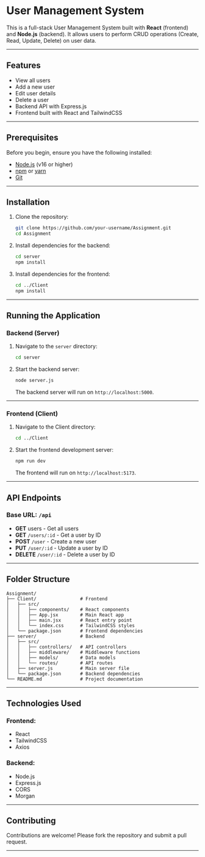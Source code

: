 # User Management System

This is a full-stack User Management System built with **React** (frontend) and **Node.js** (backend). It allows users to perform CRUD operations (Create, Read, Update, Delete) on user data.

---

## Features

- View all users
- Add a new user
- Edit user details
- Delete a user
- Backend API with Express.js
- Frontend built with React and TailwindCSS

---

## Prerequisites

Before you begin, ensure you have the following installed:

- [Node.js](https://nodejs.org/) (v16 or higher)
- [npm](https://www.npmjs.com/) or [yarn](https://yarnpkg.com/)
- [Git](https://git-scm.com/)

---

## Installation

1. Clone the repository:

   ```bash
   git clone https://github.com/your-username/Assignment.git
   cd Assignment
   ```

2. Install dependencies for the backend:

   ```bash
   cd server
   npm install
   ```

3. Install dependencies for the frontend:

   ```bash
   cd ../Client
   npm install
   ```

---

## Running the Application

### Backend (Server)

1. Navigate to the `server` directory:

   ```bash
   cd server
   ```

2. Start the backend server:

   ```bash
   node server.js
   ```

   The backend server will run on `http://localhost:5000`.

---

### Frontend (Client)

1. Navigate to the Client directory:

   ```bash
   cd ../Client
   ```

2. Start the frontend development server:

   ```bash
   npm run dev
   ```

   The frontend will run on `http://localhost:5173`.

---

## API Endpoints

### Base URL: `/api`

- **GET** users - Get all users
- **GET** `/users/:id` - Get a user by ID
- **POST** `/user` - Create a new user
- **PUT** `/user/:id` - Update a user by ID
- **DELETE** `/user/:id` - Delete a user by ID

---

## Folder Structure

```
Assignment/
├── Client/                # Frontend
│   ├── src/
│   │   ├── components/    # React components
│   │   ├── App.jsx        # Main React app
│   │   ├── main.jsx       # React entry point
│   │   └── index.css      # TailwindCSS styles
│   └── package.json       # Frontend dependencies
├── server/                # Backend
│   ├── src/
│   │   ├── controllers/   # API controllers
│   │   ├── middleware/    # Middleware functions
│   │   ├── models/        # Data models
│   │   └── routes/        # API routes
│   ├── server.js          # Main server file
│   └── package.json       # Backend dependencies
└── README.md              # Project documentation
```

---

## Technologies Used

### Frontend:
- React
- TailwindCSS
- Axios

### Backend:
- Node.js
- Express.js
- CORS
- Morgan

---

## Contributing

Contributions are welcome! Please fork the repository and submit a pull request.

---
